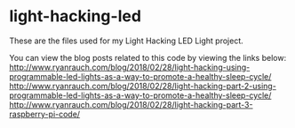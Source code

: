 # light-hacking-led
These are the files used for my Light Hacking LED Light project.

You can view the blog posts related to this code by viewing the links below:
http://www.ryanrauch.com/blog/2018/02/28/light-hacking-using-programmable-led-lights-as-a-way-to-promote-a-healthy-sleep-cycle/
http://www.ryanrauch.com/blog/2018/02/28/light-hacking-part-2-using-programmable-led-lights-as-a-way-to-promote-a-healthy-sleep-cycle/
http://www.ryanrauch.com/blog/2018/02/28/light-hacking-part-3-raspberry-pi-code/
